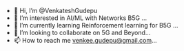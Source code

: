 - 👋 Hi, I’m @VenkateshGudepu
- 👀 I’m interested in AI/ML with Networks B5G ...
- 🌱 I’m currently learning Reinforcement learning for B5G ...
- 💞️ I’m looking to collaborate on 5G and Beyond...
- 📫 How to reach me venkee.gudepu@gmail.com...

<!---
VenkateshGudepu/VenkateshGudepu is a ✨ special ✨ repository because its `README.md` (this file) appears on your GitHub profile.
You can click the Preview link to take a look at your changes.
--->

